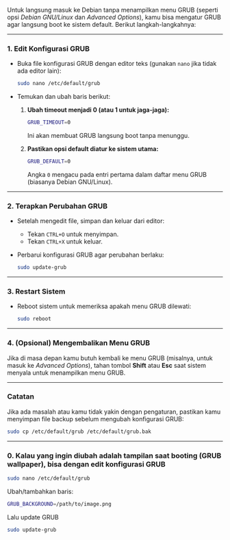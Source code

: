 Untuk langsung masuk ke Debian tanpa menampilkan menu GRUB (seperti opsi *Debian GNU/Linux* dan *Advanced Options*), kamu bisa mengatur GRUB agar langsung boot ke sistem default. Berikut langkah-langkahnya:

---

### **1. Edit Konfigurasi GRUB**
- Buka file konfigurasi GRUB dengan editor teks (gunakan `nano` jika tidak ada editor lain):
  ```bash
  sudo nano /etc/default/grub
  ```

- Temukan dan ubah baris berikut:
  1. **Ubah timeout menjadi 0 (atau 1 untuk jaga-jaga):**
     ```bash
     GRUB_TIMEOUT=0
     ```
     Ini akan membuat GRUB langsung boot tanpa menunggu.

  2. **Pastikan opsi default diatur ke sistem utama:**
     ```bash
     GRUB_DEFAULT=0
     ```
     Angka `0` mengacu pada entri pertama dalam daftar menu GRUB (biasanya Debian GNU/Linux).

---

### **2. Terapkan Perubahan GRUB**
- Setelah mengedit file, simpan dan keluar dari editor:
  - Tekan `CTRL+O` untuk menyimpan.
  - Tekan `CTRL+X` untuk keluar.

- Perbarui konfigurasi GRUB agar perubahan berlaku:
  ```bash
  sudo update-grub
  ```

---

### **3. Restart Sistem**
- Reboot sistem untuk memeriksa apakah menu GRUB dilewati:
  ```bash
  sudo reboot
  ```

---

### **4. (Opsional) Mengembalikan Menu GRUB**
Jika di masa depan kamu butuh kembali ke menu GRUB (misalnya, untuk masuk ke *Advanced Options*), tahan tombol **Shift** atau **Esc** saat sistem menyala untuk menampilkan menu GRUB.

---

### **Catatan**
Jika ada masalah atau kamu tidak yakin dengan pengaturan, pastikan kamu menyimpan file backup sebelum mengubah konfigurasi GRUB:
```bash
sudo cp /etc/default/grub /etc/default/grub.bak
```

---

### **0. Kalau yang ingin diubah adalah tampilan saat booting (GRUB wallpaper), bisa dengan edit konfigurasi GRUB**
```bash
sudo nano /etc/default/grub                                 
```

Ubah/tambahkan baris:
```bash
GRUB_BACKGROUND=/path/to/image.png
```

Lalu update GRUB
```bash
sudo update-grub                                            
```
